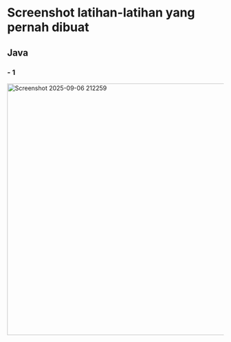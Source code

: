 # Screenshot latihan-latihan yang pernah dibuat

## Java
### - 1
<img width="806" height="585" alt="Screenshot 2025-09-06 212259" src="https://github.com/user-attachments/assets/f638cb7a-4ce4-4041-87dc-ff9f9130d39a" />

